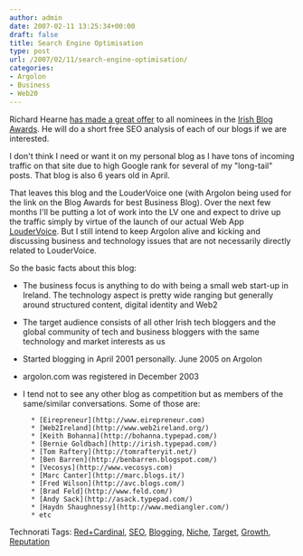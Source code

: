 ```yaml
---
author: admin
date: 2007-02-11 13:25:34+00:00
draft: false
title: Search Engine Optimisation
type: post
url: /2007/02/11/search-engine-optimisation/
categories:
- Argolon
- Business
- Web20
---
```


Richard Hearne [has made a great offer](http://www.redcardinal.ie/marketing/11-02-2007/search-engine-optimisation/) to all nominees in the [Irish Blog Awards](http://www.awards.ie/). He will do a short free SEO analysis of each of our blogs if we are interested.

I don't think I need or want it on my personal blog as I have tons of incoming traffic on that site due to high Google rank for several of my "long-tail" posts. That blog is also 6 years old in April.

That leaves this blog and the LouderVoice one (with Argolon being used for the link on the Blog Awards for best  Business Blog). Over the next few months I'll be putting a lot of work into the LV one and expect to drive up the traffic simply by virtue of the launch of our actual Web App [LouderVoice](http://www.loudervoice.com/). But I still intend to keep Argolon alive and kicking and discussing business and technology issues that are not necessarily directly related to LouderVoice.

So the basic facts about this blog:



* The business focus is anything to do with being a small web start-up in Ireland. The technology aspect is pretty wide ranging but generally around structured content, digital identity and Web2
* The target audience consists of all other Irish tech bloggers and the global community of tech and business bloggers with the same technology and market interests as us
* Started blogging in April 2001 personally. June 2005 on Argolon
* argolon.com was registered in December 2003
* I tend not to see any other blog as competition but as members of the same/similar conversations. Some of those are:

	    * [Eirepreneur](http://www.eirepreneur.com)
	    * [Web2Ireland](http://www.web2ireland.org/)
	    * [Keith Bohanna](http://bohanna.typepad.com/)
	    * [Bernie Goldbach](http://irish.typepad.com/)
	    * [Tom Raftery](http://tomrafteryit.net/)
	    * [Ben Barren](http://benbarren.blogspot.com/)
	    * [Vecosys](http://www.vecosys.com)
	    * [Marc Canter](http://marc.blogs.it/)
	    * [Fred Wilson](http://avc.blogs.com/)
	    * [Brad Feld](http://www.feld.com/)
	    * [Andy Sack](http://asack.typepad.com/)
	    * [Haydn Shaughnessy](http://www.mediangler.com/)
	    * etc



Technorati Tags: [Red+Cardinal](http://www.technorati.com/tags/Red+Cardinal), [SEO](http://www.technorati.com/tags/SEO), [Blogging](http://www.technorati.com/tags/Blogging), [Niche](http://www.technorati.com/tags/Niche), [Target](http://www.technorati.com/tags/Target), [Growth](http://www.technorati.com/tags/Growth), [Reputation](http://www.technorati.com/tags/Reputation)
